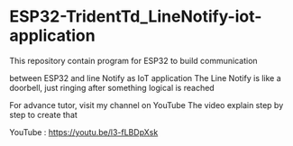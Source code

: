 # ESP32-TridentTd_LineNotify-iot-application

This repository contain program for ESP32 to build communication

between ESP32 and line Notify as IoT application
The Line Notify is like a doorbell, just ringing after something logical is reached

For advance tutor, visit my channel on YouTube
The video explain step by step to create that

YouTube : https://youtu.be/l3-fLBDpXsk
